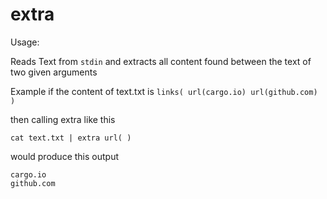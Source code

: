 # extra

Usage:

Reads Text from ```stdin```
and extracts all content found between the text of two given arguments

Example
  if the content of text.txt is
    ```
    links(
     url(cargo.io)
     url(github.com)
    )
    ```
  
  then calling extra like this
  
  ```cat text.txt | extra url( )```
  
  would produce this output
  
  ```
  cargo.io
  github.com
  ```
  
